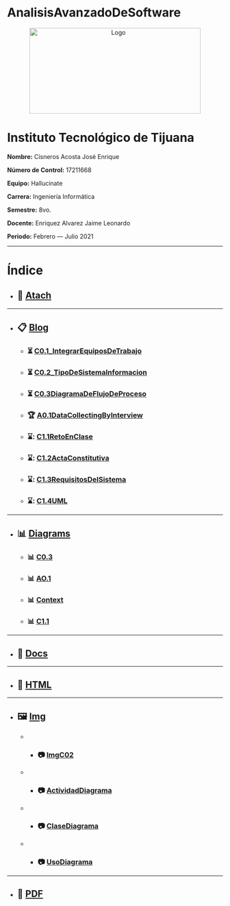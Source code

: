 # AnalisisAvanzadoDeSoftware
<p align="center">
    <img alt="Logo" src="https://www.tijuana.tecnm.mx/wp-content/uploads/2014/11/INFORMATICA_HEADING-768x252.png" width=400 height=200>
</p>

# Instituto Tecnológico de Tijuana

**Nombre:** Cisneros Acosta José Enrique

**Número de Control:** 17211668

**Equipo:** Hallucinate

**Carrera:** Ingeniería Informática

**Semestre:** 8vo.

**Docente:** Enriquez Alvarez Jaime Leonardo

**Periodo:** Febrero — Julio 2021

___

# Índice

* ## :paperclip: [Atach](https://github.com/enrique-cisneros/AnalisisAvanzadoDeSoftware/tree/main/Atach "Atach")
---
* ## :clipboard: [Blog](https://github.com/enrique-cisneros/AnalisisAvanzadoDeSoftware/tree/main/Blog "Blog")
    * ### :hourglass_flowing_sand: [C0.1_IntegrarEquiposDeTrabajo](https://github.com/enrique-cisneros/AnalisisAvanzadoDeSoftware/blob/main/Blog/C0.1_IntegrarEquiposdeTrabajo_CisnerosAcostaJoseEnrique.pdf "C0.1_IntegrarEquiposDeTrabajo")
    * ### :hourglass_flowing_sand: [C0.2_TipoDeSistemaInformacion](https://github.com/enrique-cisneros/AnalisisAvanzadoDeSoftware/blob/main/Blog/C0.2_TipoDeSistemaDeInformacion_CisnerosAcosta.md "C0.2_TipoDeSistemaInformacion")
    * ### :hourglass_flowing_sand: [C0.3DiagramaDeFlujoDeProceso](https://github.com/enrique-cisneros/AnalisisAvanzadoDeSoftware/blob/main/Blog/C0.3DiagramaDeFlujoDeProceso.md "C0.3DiagramaDeFlujoDeProceso")
    * ### :trophy: [A0.1DataCollectingByInterview](https://github.com/enrique-cisneros/AnalisisAvanzadoDeSoftware/blob/main/Blog/A0.1DataCollectingByInterview.md "A0.1DataCollectingByInterview")
    * ### ⌛: [C1.1RetoEnClase](https://github.com/enrique-cisneros/AnalisisAvanzadoDeSoftware/blob/main/Blog/C1.1RetoEnClase.md "C1.1RetoEnClase")
    * ### ⌛: [C1.2ActaConstitutiva](https://github.com/enrique-cisneros/AnalisisAvanzadoDeSoftware/blob/main/Blog/C1.2ActaConstitutiva.md "C1.2ActaConstitutiva")
    * ### ⌛: [C1.3RequisitosDelSistema](https://github.com/enrique-cisneros/AnalisisAvanzadoDeSoftware/blob/main/Blog/C1.3RequisitosDelSistema.md "C1.3RequisitosDelSistema")
    * ### ⌛: [C1.4UML](https://github.com/enrique-cisneros/AnalisisAvanzadoDeSoftware/blob/main/Blog/C1.4_UML_Casos_de_uso_secuencia_clases.md "C1.4CasosDeUso")
---
* ## :bar_chart: [Diagrams](https://github.com/enrique-cisneros/AnalisisAvanzadoDeSoftware/tree/main/Diagrams "Diagrams")
    * ### :bar_chart: [C0.3](https://github.com/enrique-cisneros/AnalisisAvanzadoDeSoftware/blob/main/Diagrams/C03.DiagramaDeFlujoDeProceso.png "C0.3")
    * ### :bar_chart: [AO.1](https://github.com/enrique-cisneros/AnalisisAvanzadoDeSoftware/blob/main/Diagrams/A0.1_Diagrama.png "A0.1")
    * ### :bar_chart: [Context](https://github.com/enrique-cisneros/AnalisisAvanzadoDeSoftware/blob/main/Diagrams/Context.drawio.png "Context")
    * ### :bar_chart: [C1.1](https://github.com/enrique-cisneros/AnalisisAvanzadoDeSoftware/blob/main/Diagrams/C1.1Bizagi.PNG "C1.1")
---
* ## :open_file_folder: [Docs](https://github.com/enrique-cisneros/AnalisisAvanzadoDeSoftware/tree/main/Docs "Docs")
---
* ## :page_facing_up: [HTML](https://github.com/enrique-cisneros/AnalisisAvanzadoDeSoftware/tree/main/HTML "HTML")
---
* ## :framed_picture: [Img](https://github.com/enrique-cisneros/AnalisisAvanzadoDeSoftware/tree/main/Img "Img")
    * * ### :camera: [ImgC02](https://github.com/enrique-cisneros/AnalisisAvanzadoDeSoftware/blob/main/Img/ImgC02CisnerosAcosta.png "ImgC02CisnerosAcosta")
    * * ### :camera: [ActividadDiagrama](https://github.com/enrique-cisneros/AnalisisAvanzadoDeSoftware/blob/main/Img/Actividad.drawio.png "Actividad")
    * * ### :camera: [ClaseDiagrama](https://github.com/enrique-cisneros/AnalisisAvanzadoDeSoftware/blob/main/Img/Clase.drawio.png "Clase")
    * * ### :camera: [UsoDiagrama](https://github.com/enrique-cisneros/AnalisisAvanzadoDeSoftware/blob/main/Img/Uso.drawio.png "Uso")
---
* ##  :notebook_with_decorative_cover: [PDF](https://github.com/enrique-cisneros/AnalisisAvanzadoDeSoftware/tree/main/PDF "PDF")
